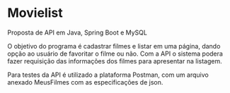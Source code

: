 # Movielist
Proposta de API em Java, Spring Boot e MySQL 

O objetivo do programa é cadastrar filmes e listar em uma página, dando opção ao usuário de favoritar o filme ou não. Com a API o sistema podera fazer requisição das informações dos filmes para apresentar na listagem.

Para testes da API é utilizado a plataforma Postman, com um arquivo anexado MeusFilmes com as especificações de json.

